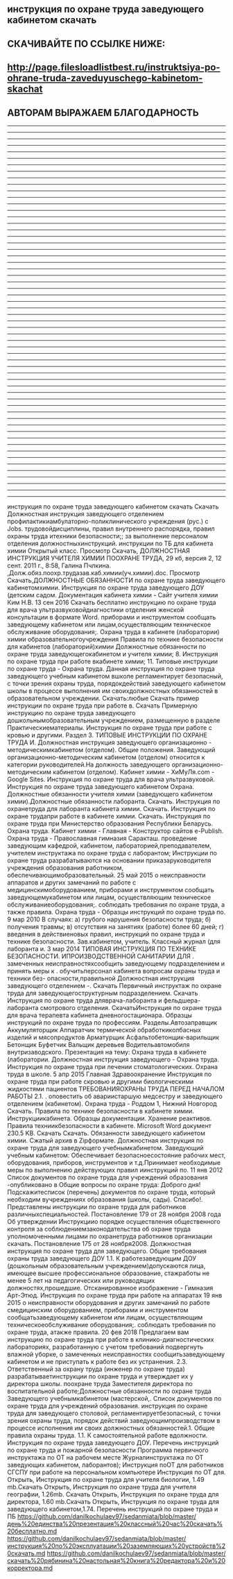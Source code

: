 инструкция по охране труда заведующего кабинетом скачать
--------------------------------------------------
СКАЧИВАЙТЕ ПО ССЫЛКЕ НИЖЕ:
--------------------------------------------------
http://page.filesloadlistbest.ru/instruktsiya-po-ohrane-truda-zaveduyuschego-kabinetom-skachat
--------------------------------------------------
АВТОРАМ ВЫРАЖАЕМ БЛАГОДАРНОСТЬ
--------------------------------------------------
--------------------------------------------------
--------------------------------------------------
--------------------------------------------------
--------------------------------------------------
--------------------------------------------------
--------------------------------------------------
--------------------------------------------------
--------------------------------------------------
--------------------------------------------------
--------------------------------------------------
--------------------------------------------------
--------------------------------------------------
--------------------------------------------------
--------------------------------------------------
--------------------------------------------------
--------------------------------------------------
--------------------------------------------------
--------------------------------------------------
--------------------------------------------------
--------------------------------------------------
--------------------------------------------------
--------------------------------------------------
--------------------------------------------------
--------------------------------------------------
--------------------------------------------------
--------------------------------------------------
--------------------------------------------------
--------------------------------------------------
--------------------------------------------------
--------------------------------------------------
--------------------------------------------------
--------------------------------------------------
--------------------------------------------------
--------------------------------------------------
--------------------------------------------------
--------------------------------------------------
--------------------------------------------------
--------------------------------------------------
--------------------------------------------------
--------------------------------------------------
--------------------------------------------------
--------------------------------------------------
--------------------------------------------------
--------------------------------------------------
--------------------------------------------------
--------------------------------------------------
--------------------------------------------------
--------------------------------------------------
--------------------------------------------------
--------------------------------------------------
--------------------------------------------------
--------------------------------------------------
--------------------------------------------------
--------------------------------------------------
--------------------------------------------------
--------------------------------------------------
--------------------------------------------------
--------------------------------------------------
инструкция по охране труда заведующего кабинетом скачать Скачать Должностная инструкция заведующего отделением профилактикиамбулаторно-поликлинического учреждения (рус.) с Jobs.  трудовойдисциплины, правил внутреннего распорядка, правил охраны труда итехники безопасности;; за выполнение персоналом отделения должностныхинструкций. инструкции по ТБ для кабинета химии  Открытый класс. Просмотр Скачать, ДОЛЖНОСТНАЯ ИНСТРУКЦИЯ УЧИТЕЛЯ ХИМИИ ПООХРАНЕ ТРУДА, 29 кб, версия 2, 12 сент. 2011 г., 8:58, Галина Пчлкина. ,Долж.обяз.поохр.трудазав.каб.химии(уч.химии).doc. Просмотр Скачать,ДОЛЖНОСТНЫЕ ОБЯЗАННОСТИ по охране труда заведующего кабинетомхимии. Инструкция по охране труда заведующего ДОУ (детским садом. Документация кабинета химии - Сайт учителя химии Ким Н.В. 13 сен 2016  Скачать бесплатно инструкцию по охране труда для врача ультразвуковойдиагностики отделения женской консультации в формате Word. приборами и инструментом сообщать заведующему кабинетом или лицам,осуществляющим техническое обслуживание оборудования;. Охрана труда в кабинете (лаборатории) химии образовательногоучреждения Правила по технике безопасности для кабинетов (лабораторий)химии  Должностные обязанности по охране труда заведующегокабинетом и учителя химии; 8.  Инструкция по охране труда при работе вкабинете химии; 11. Типовые инструкции по охране труда - Охрана труда. Данная инструкция по охране труда заведующего учебным кабинетом вшколе регламентирует безопасный, с точки зрения охраны труда, порядокдействий заведующего кабинетом школы в процессе выполнения им своихдолжностных обязанностей в образовательном учреждении. Скачать:любые
Скачать пример инструкции по охране труда при работе в. Скачать Примерную инструкцию по охране труда заведующего дошкольнымобразовательным учреждением, размещенную в разделе Практическиематериалы. Инструкция по охране труда при работе с кровью и другими. Раздел 3. ТИПОВЫЕ ИНСТРУКЦИИ ПО ОХРАНЕ ТРУДА И. Должностная инструкция заведующего организационно - методическимкабинетом (отделом). Общие положения. Заведующий организационно-методическим кабинетом (отделом) относится к категории руководителей.На должность заведующего организационно-методическим кабинетом (отделом). Кабинет химии - ХиМуЛя.com - Google Sites. Инструкция по охране труда для врача ультразвуковой. Инструкция по охране труда заведующего кабинетом  Охрана. Должностные обязанности учителя химии (заведующего кабинетом химии).Должностные обязанности лаборанта.  Скачать. Инструкция по охранетруда для лаборанта кабинета химии. Скачать. Инструкция по охране трудапри работе в кабинете химии. Скачать. Инструкция по охране труда при
Министерство образования Республики Беларусь. Охрана труда. Кабинет химии - Главная - Конструктор сайтов e-Publish. Охрана труда - Православная гимназия Саракташ. проведение заведующим кафедрой, кабинетом, лабораторией,преподавателем, учителем инструктажа по охране труда с лаборантом; Инструкции по охране труда разрабатываются на основании приказаруководителя учреждения образования работником, обеспечивающимобразовательный. 25 май 2015  о неисправности аппаратов и других замечаний по работе с медицинскимоборудованием, приборами и инструментом сообщать заведующемукабинетом или лицам, осуществляющим техническое обслуживаниеоборудования;. соблюдать требования по охране труда, а также правила. Охрана труда - Образцы инструкций по охране труда по. 9 мар 2010  В случаях: а) грубого нарушения безопасности труда; б) получения травмы; в) отсутствия на занятиях (работе) более 60 дней; г) введения в действиеновых правил, инструкций по охране труда и технике безопасности. Зав.кабинетом, учитель. Классный журнал (для лаборанта и. 3 мар 2014  ТИПОВАЯ ИНСТРУКЦИЯ ПО ТЕХНИКЕ БЕЗОПАСНОСТИ. ИПРОИЗВОДСТВЕННОЙ САНИТАРИИ ДЛЯ . замеченных неисправностяхсообщить заведующему подразделением и принять меры к . обучитьперсонал кабинета вопросам охраны труда и техники без- опасности,правильной
Должностная инструкция заведующего отделением  -. Скачать Первичный инструктаж по охране труда для заведующегоструктурным подразделением. Скачать Инструкция по охране труда дляврача-лаборанта и фельдшера-лаборанта смотрового отделения. СкачатьИнструкция по охране труда для врача  терапевта кабинета дневногостационара. Образцы инструкций по охране труда по профессиям. Разделы.Автозаправщик  Аккумуляторщик  Аппаратчик термической обработкиколбасных изделий и мясопродуктов  Арматурщик  Асфальтобетонщик-варильщик  Бетонщик  Буфетчик  Вальщик деревьев  Водительавтомобиля внутризаводского. Презентация на тему: Охрана труда в кабинете (лаборатории. Должностная инструкция заведующего  - Охрана труда. Инструкция по охране труда при лечении стоматологических. Охрана труда в школе. 5 апр 2015  Главная  Здравоохранение Инструкция по охране труда при работе скровью и другими биологическими жидкостями пациентов  ТРЕБОВАНИЯОХРАНЫ ТРУДА ПЕРЕД НАЧАЛОМ РАБОТЫ 2.1. . оповестить об авариистаршую медсестру и заведующего отделением (кабинетом). Охрана труда - Роддом 1, Нижний Новгород
Скачать. Правила по технике безопасности в кабинете химии. Инструкциикабинета. Образцы документации. Хранение реактивов. Правила техниикбезопасности в кабинете. Microsoft Word документ 230.5 KB. Скачать Скачать. Обязанности заведующего кабинетом химии. Сжатый архив в Zipформате. Должностная инструкция по охране труда для заведующего учебнымкабинетом. Заведующий учебным кабинетом: Обеспечивает безопасноесостояние рабочих мест, оборудования, приборов, инструментов и т.д.Принимает необходимые меры по выполнению действующих правил иинструкций по. 11 янв 2012  Список документов по охране труда для учреждений образования -опубликовано в Общие вопросы по охране труда: Доброго дня! Подскажитесписок (перечень) документов по охране труда, который необходим вучреждениях образования (школы, сады). Спасибо!. Представлены инструкции по охране труда для работников различныхспециальностей. Постановление  179 от 28 ноября 2008 года Об утверждении Инструкциио порядке осуществления общественного контроля за соблюдениемзаконодательства об охране труда уполномоченными лицами по охранетруда работников организации скачать. Постановление  175 от 28 ноября2008. Должностная инструкция по охране труда для заведующего. Общие требования охраны труда заведующего ДОУ 1.1. К работезаведующим ДОУ (дошкольным образовательным учреждением)допускаются лица, имеющее высшее профессиональное образование, стажработы не менее 5 лет на педагогических или руководящих должностях,прошедшие. Отсканированное изображение - Гимназия Арт-Этюд. Инструкция по охране труда при работе на аппаратах
19 янв 2015  о неисправности оборудования и других замечаний по работе смедицинским оборудованием, приборами и инструментом сообщатьзаведующему кабинетом или лицам, осуществляющим техническоеобслуживание оборудования;. соблюдать требования по охране труда, атакже правила. 20 фев 2018  Предлагаем вам инструкцию по охране труда при работе в клинико-диагностических лабораториях, разработанную с учетом требований подвергнуть влажной уборке, о замеченных неисправностях сообщитьзаведующему кабинетом и не приступать к работе без их устранения. 2.3. Ответственный за охрану труда (инженер по охране труда) разрабатываетинструкции по охране труда и утверждает их у директора школы.  поохране труда Заместителя директора по воспитательной работе;Должностные обязанности по охране труда Заведующего учебнымкабинетом (мастерской,. Список документов по охране труда для учреждений образования. инструкция по охране труда для заведующего столовой, регламентируетбезопасный, с точки зрения охраны труда, порядок действий заведующимпроизводством в процессе исполнения им своих должностных обязанностей.1. Общие правила охраны труда. 1.1. К самостоятельной работе вдолжности. Инструкция по охране труда заведующего ДОУ. Перечень инструкций по охране труда и пожарной безопасности Программа первичного инструктажа по ОТ на рабочем месте  Журналинструктажа по ОТ  заведующих кабинетом, лаборантов); Инструкция поОТ для работников СГСПУ при работе на персональном компьютере Инструкция по ОТ для. Открыть, Инструкция по охране труда для учителя биологии, 1.49 mb.Скачать  Открыть, Инструкция по охране труда для учителя географии, 1.26mb. Скачать  Открыть, Инструкция по охране труда для директора, 1.60 mb.Скачать  Открыть, Инструкция по охране труда для заведующего кабинетом,1.74. Перечень инструкций по охране труда и ПБ
https://github.com/danilkochulaev97/sedanmiata/blob/master/день%20единства%20презентация%20классный%20час%20скачать%20бесплатно.md
https://github.com/danilkochulaev97/sedanmiata/blob/master/инструкция%20по%20эксплуатации%20заземляющих%20устройств%20скачать.md
https://github.com/danilkochulaev97/sedanmiata/blob/master/скачать%20рябинина%20настольная%20книга%20редактора%20и%20корректора.md